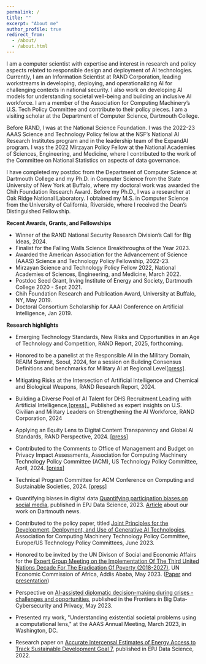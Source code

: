 ```yaml
---
permalink: /
title: ""
excerpt: "About me"
author_profile: true
redirect_from: 
  - /about/
  - /about.html
---
```

I am a computer scientist with expertise and interest in research and policy aspects related to responsible design and deployment of AI technologies. Currently, I am an Information Scientist at RAND Corporation, leading workstreams in developing, deploying, and operationalizing AI for challenging contexts in national security. I also work on developing AI models for understanding societal well-being and building an inclusive AI workforce. I am a member of the Association for Computing Machinery’s U.S. Tech Policy Committee and contribute to their policy pieces. I am a visiting scholar at the Department of Computer Science, Dartmouth College.

Before RAND, I was at the National Science Foundation. I was the 2022-23 AAAS Science and Technology Policy fellow at the NSF’s National AI Research Institutes program and in the leadership team of the ExpandAI program. I was the 2022 Mirzayan Policy Fellow at the National Academies of Sciences, Engineering, and Medicine, where I contributed to the work of the Committee on National Statistics on aspects of data governance.

I have completed my postdoc from the Department of Computer Science at Dartmouth College and my Ph.D. in Computer Science from the State University of New York at Buffalo, where my doctoral work was awarded the Chih Foundation Research Award. Before my Ph.D., I was a researcher at Oak Ridge National Laboratory. I obtained my M.S. in Computer Science from the University of California, Riverside, where I received the Dean’s Distinguished Fellowship. 

<b>Recent Awards, Grants, and Fellowships</b>
* Winner of the RAND National Security Research Division’s Call for Big Ideas, 2024.
* Finalist for the Falling Walls Science Breakthroughs of the Year 2023.
* Awarded the American Association for the Advancement of Science (AAAS) Science and Technology Policy Fellowship, 2022-23.
* Mirzayan Science and Technology Policy Fellow 2022, National Academies of Sciences, Engineering, and Medicine, March 2022.
* Postdoc Seed Grant, Irving Institute of Energy and Society, Dartmouth College 2020 - Sept 2021.
* Chih Foundation Research and Publication Award, University at Buffalo, NY, May 2019.
* Doctoral Consortium Scholarship for AAAI Conference on Artificial Intelligence, Jan 2019.
  
<b> Research highlights</b> 
* Emerging Technology Standards, New Risks and Opportunities in an Age of Technology and Competition, RAND Report, 2025, forthcoming.
* Honored to be a panelist at the Responsible AI in the Military Domain, REAIM Summit, Seoul, 2024, for a session on Building Consensus Definitions and benchmarks for Military AI at Regional Level<a href="https://reaim2024.kr/home/reaimeng/board/bbsReaimDetail.do">[press]</a>.
* Mitigating Risks at the Intersection of Artificial Intelligence and Chemical and Biological Weapons, RAND Research Report, 2024.
* Building a Diverse Pool of AI Talent for DHS Recruitment Leading with Artificial Intelligence,<a href="https://www.rand.org/pubs/perspectives/PEA3414-1.html#document-details">[press],</a>, Published as expert insights on U.S. Civilian and Military Leaders on Strengthening the AI Workforce, RAND Corporation, 2024
* Applying an Equity Lens to Digital Content Transparency and Global AI Standards, RAND Perspective, 2024. <a href="https://www.rand.org/pubs/perspectives/PEA3379-1.html">[press]</a>
* Contributed to the Comments to Office of Management and Budget on Privacy Impact Assessments, Association
for Computing Machinery Technology Policy Committee (ACM), US Technology Policy Committee, April, 2024. <a href="https://www.acm.org/binaries/content/assets/public-policy/finalacm_ustpc_omb_pia_comments.pdf">[press]</a>
* Technical Program Committee for ACM Conference on Computing and Sustainable Societies, 2024. <a href="https://compass.acm.org/technical-program-committee/">[press]</a>
* Quantifying biases in digital data <a href="https://epjdatascience.springeropen.com/articles/10.1140/epjds/s13688-023-00405-6">Quantifying participation biases on social media</a>, published in EPJ Data Science, 2023. <a href="https://home.dartmouth.edu/news/2023/09/defining-participation-bias-social-media">Article</a> about our work on Dartmouth news.

* Contributed to the policy paper, titled <a href="https://www.acm.org/binaries/content/assets/public-policy/ustpc-approved-generative-ai-principles">Joint Principles for the Development, Deployment, and Use of Generative AI Technologies</a>, Association for Computing Machinery Technology Policy Committee, Europe/US Technology Policy Committees, June 2023.

* Honored to be invited by the UN Divison of Social and Economic Affairs for the <a href="https://social.desa.un.org/events/egm-third-un-decade-eradication-poverty">Expert Group Meeting on the Implementation Of The Third United Nations Decade For The Eradication Of Poverty (2018-2027)</a>, UN Economic Commission of Africa, Addis Ababa, May 2023. (<a href="https://social.desa.un.org/sites/default/files/inline-files/POKHRIYAL_Paper.rev_.pdf">Paper</a> and <a href="https://social.desa.un.org/sites/default/files/inline-files/Neeti%20Pokhriyal_PPT.rev_.pdf">presentation</a>)

* Perspective on <a href="https://www.frontiersin.org/articles/10.3389/fdata.2023.1183313/full">AI-assisted diplomatic decision-making during crises - challenges and opportunities</a>, published in the Frontiers in Big Data-Cybersecurity and Privacy, May 2023.

* Presented my work, "Understanding existential societal problems using a computational lens," at the AAAS Annual Meeting, March 2023, in Washington, DC.

* Research paper on <a href="https://epjdatascience.springeropen.com/articles/10.1140/epjds/s13688-022-00371-5">Accurate Intercensal Estimates of Energy Access to Track Sustainable Development Goal 7</a>, published in EPJ Data Science, 2022. 

